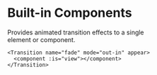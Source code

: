 # Built-in Components <Transition>

Provides animated transition effects to a single  
element or component.   

```vue template
<Transition name="fade" mode="out-in" appear>
  <component :is="view"></component>
</Transition>
```
